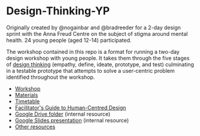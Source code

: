 # Design-Thinking-YP

Originally created by @nogainbar and @bradreeder for a 2-day design sprint with the Anna Freud Centre on the subject of stigma around mental health. 24 young people (aged 12-14) participated.

The workshop contained in this repo is a format for running a two-day design workshop with young people. It takes them through the five stages of [design thinking](https://en.wikipedia.org/wiki/Design_thinking) (empathy, define, ideate, prototype, and test) culminating in a testable prototype that attempts to solve a user-centric problem identified throughout the workshop.

* [Workshop](./workshop/workshop.md)
* [Materials](./workshop/materials.md)
* [Timetable](./workshop/timeline.md)
* [Facilitator's Guide to Human-Centred Design](http://www.plusacumen.org/courses/facilitator%E2%80%99s-guide-human-centered-design)
* [Google Drive folder](https://drive.google.com/drive/folders/0B24Sdkg-P6MnVktDOURlVEtFLTA) (internal resource)
* [Google Slides presentation](https://docs.google.com/presentation/d/1pXw-1476S-CM776Kh3TAlHqUmA79AS3XezpHm9BECWY/edit?ts=591183e5#slide=id.g1f44df5493_0_198) (internal resource)
* [Other resources](https://github.com/InFact-coop/Design-Thinking-YP/issues/1)
